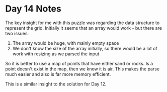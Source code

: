 # Day 14 Notes

The key insight for me with this puzzle was regarding the data structure to represent the grid. Initially it seems
that an array would work - but there are two issues:

1. The array would be huge, with mainly empty space
2. We don't know the size of the array initially, so there would be a lot of work with resizing as we parsed the input

So it is better to use a map of points that have either sand or rocks. Is a point doesn't exist in the map, then 
we know it is air. This makes the parse much easier and also is far more memory efficient.

This is a similar insight to the solution for Day 12.
